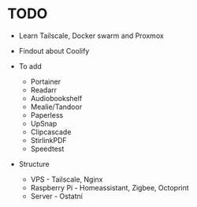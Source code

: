 # TODO

- Learn Tailscale, Docker swarm and Proxmox
- Findout about Coolify
- To add

  - Portainer
  - Readarr
  - Audiobookshelf
  - Mealie/Tandoor
  - Paperless
  - UpSnap
  - Clipcascade
  - StirlinkPDF
  - Speedtest

- Structure
  - VPS - Tailscale, Nginx
  - Raspberry Pi - Homeassistant, Zigbee, Octoprint
  - Server - Ostatní
